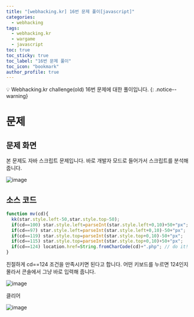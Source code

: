 ```yaml
---
title: "[webhacking.kr] 16번 문제 풀이[javascript]"
categories:
  - webhacking
tags:
  - webhacking.kr
  - wargame
  - javascript
toc: true
toc_sticky: true
toc_label: "16번 문제 풀이"
toc_icon: "bookmark"
author_profile: true
---
```


💡 Webhacking.kr challenge(old) 16번 문제에 대한 풀이입니다.
{: .notice--warning}

# 문제
## 문제 화면
  본 문제도 자바 스크립트 문제입니다. 바로 개발자 모드로 들어가서 스크립트를 분석해 줍니다.

  ![image](https://user-images.githubusercontent.com/33647663/150755179-8be369db-0969-4b56-93d7-74e1bebeaf32.png)

  

## 소스 코드
  
  ```javascript
  function mv(cd){
    kk(star.style.left-50,star.style.top-50);
    if(cd==100) star.style.left=parseInt(star.style.left+0,10)+50+"px";
    if(cd==97) star.style.left=parseInt(star.style.left+0,10)-50+"px";
    if(cd==119) star.style.top=parseInt(star.style.top+0,10)-50+"px";
    if(cd==115) star.style.top=parseInt(star.style.top+0,10)+50+"px";
    if(cd==124) location.href=String.fromCharCode(cd)+".php"; // do it!
  }
  ```

  친절하게 cd==124 조건을 만족시키면 된다고 합니다. 어떤 키보드를 누르면 124인지 몰라서 콘솔에서 그냥 바로 입력해 줍니다.

  ![image](https://user-images.githubusercontent.com/33647663/150755759-1ca6428c-142a-4d77-b247-4acd359db682.png)

  클리어 

  ![image](https://user-images.githubusercontent.com/33647663/150755812-ae733d89-c688-4f9a-ab4c-a23f26480b46.png)



 